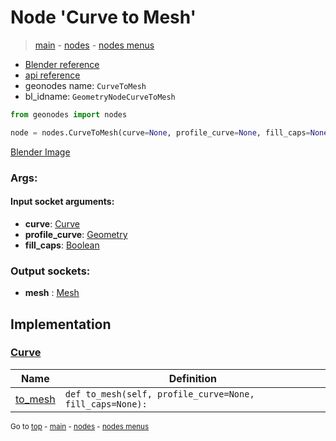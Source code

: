 # Node 'Curve to Mesh'

> [main](../structure.md) - [nodes](nodes.md) - [nodes menus](nodes_menus.md)

- [Blender reference](https://docs.blender.org/manual/en/latest/modeling/geometry_nodes/curve/curve_to_mesh.html)
- [api reference](https://docs.blender.org/api/current/bpy.types.GeometryNodeCurveToMesh.html)
- geonodes name: `CurveToMesh`
- bl_idname: `GeometryNodeCurveToMesh`

```python
from geonodes import nodes

node = nodes.CurveToMesh(curve=None, profile_curve=None, fill_caps=None)
```

[Blender Image](self.node_image_ref)

### Args:

#### Input socket arguments:

- **curve**: [Curve](Curve.md)
- **profile_curve**: [Geometry](Geometry.md)
- **fill_caps**: [Boolean](Boolean.md)

### Output sockets:

- **mesh** : [Mesh](Mesh.md)

## Implementation

### [Curve](Curve.md)

| Name | Definition |
|------|------------|
 | [to_mesh](Curve.md#to_mesh) | `def to_mesh(self, profile_curve=None, fill_caps=None):` |

<sub>Go to [top](#node-Curve-to-Mesh) - [main](../structure.md) - [nodes](nodes.md) - [nodes menus](nodes_menus.md)</sub>

